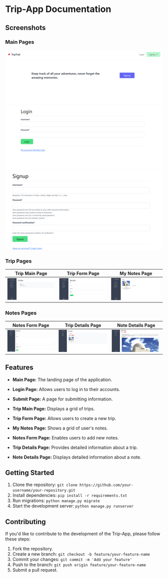 # Trip-App Documentation

## Screenshots

### Main Pages

![Main Page](MainPage.png) ![Login Page](LoginPage.png) ![Submit Page](SignUpPage.png)

### Trip Pages

| Trip Main Page | Trip Form Page | My Notes Page |
| --- | --- | --- |
| ![Trip Main Page](TripMainPage.png) | ![Trip Form Page](TripForm.png) | ![My Notes Page](MyNotes.png) |

### Notes Pages

| Notes Form Page | Trip Details Page | Note Details Page |
| --- | --- | --- |
| ![Notes Form Page](NoteForm.png) | ![Trip Details Page](TripDetails.png) | ![Note Details Page](NoteDetails.png) |

## Features

- **Main Page:** The landing page of the application.
- **Login Page:** Allows users to log in to their accounts.
- **Submit Page:** A page for submitting information.

- **Trip Main Page:** Displays a grid of trips.
- **Trip Form Page:** Allows users to create a new trip.
- **My Notes Page:** Shows a grid of user's notes.

- **Notes Form Page:** Enables users to add new notes.
- **Trip Details Page:** Provides detailed information about a trip.
- **Note Details Page:** Displays detailed information about a note.

## Getting Started

1. Clone the repository: `git clone https://github.com/your-username/your-repository.git`
2. Install dependencies: `pip install -r requirements.txt`
3. Run migrations: `python manage.py migrate`
4. Start the development server: `python manage.py runserver`

## Contributing

If you'd like to contribute to the development of the Trip-App, please follow these steps:

1. Fork the repository.
2. Create a new branch: `git checkout -b feature/your-feature-name`
3. Commit your changes: `git commit -m 'Add your feature'`
4. Push to the branch: `git push origin feature/your-feature-name`
5. Submit a pull request.

